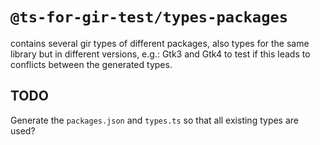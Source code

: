 # `@ts-for-gir-test/types-packages`

contains several gir types of different packages, also types for the same library but in different versions, e.g.: Gtk3 and Gtk4 to test if this leads to conflicts between the generated types.

## TODO

Generate the `packages.json` and `types.ts` so that all existing types are used?